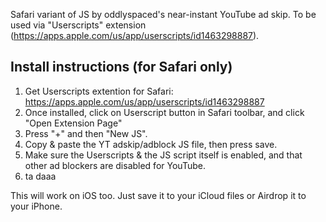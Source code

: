 Safari variant of JS by oddlyspaced's near-instant YouTube ad skip. To be used via "Userscripts" extension (https://apps.apple.com/us/app/userscripts/id1463298887).

## Install instructions (for Safari only)
1. Get Userscripts extention for Safari: https://apps.apple.com/us/app/userscripts/id1463298887
2. Once installed, click on Userscript button in Safari toolbar, and click "Open Extension Page"
3. Press "+" and then "New JS".
4. Copy & paste the YT adskip/adblock JS file, then press save.
5. Make sure the Userscripts & the JS script itself is enabled, and that other ad blockers are disabled for YouTube.
7. ta daaa

This will work on iOS too. Just save it to your iCloud files or Airdrop it to your iPhone.

